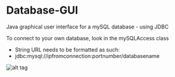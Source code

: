 Database-GUI
========
Java graphical user interface for a mySQL database - using JDBC

To connect to your own database, look in the mySQLAccess class
- String URL needs to be formatted as such:
- jdbc:mysql://ipfromconnection:portnumber/databasename

![alt tag](http://btrebach.com/wp-content/uploads/2013/12/Java-DB-GUI-Final.png) 
